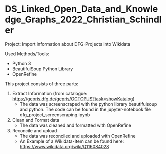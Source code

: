 # DS_Linked_Open_Data_and_Knowledge_Graphs_2022_Christian_Schindler

Project: Import information about DFG-Projects into Wikidata

Used Methods/Tools:
  - Python 3
  - BeautifulSoup Python Library
  - OpenRefine

This project consists of three parts:

1. Extract Information (from catalogue: https://gepris.dfg.de/gepris/OCTOPUS?task=showKatalog)
   - The data was screenscraped with the python library beautifulsoup and python. The code can be found in the jupyter-notebook file dfg_project_screenscraping.ipynb
2. Clean and Format data
   - The data was cleaned and formatted with OpenRefine
3. Reconcile and upload
   - The data was reconciled and uploaded with OpenRefine
   - An Example of a Wikidata-Item can be found here: https://www.wikidata.org/wiki/Q116084028
